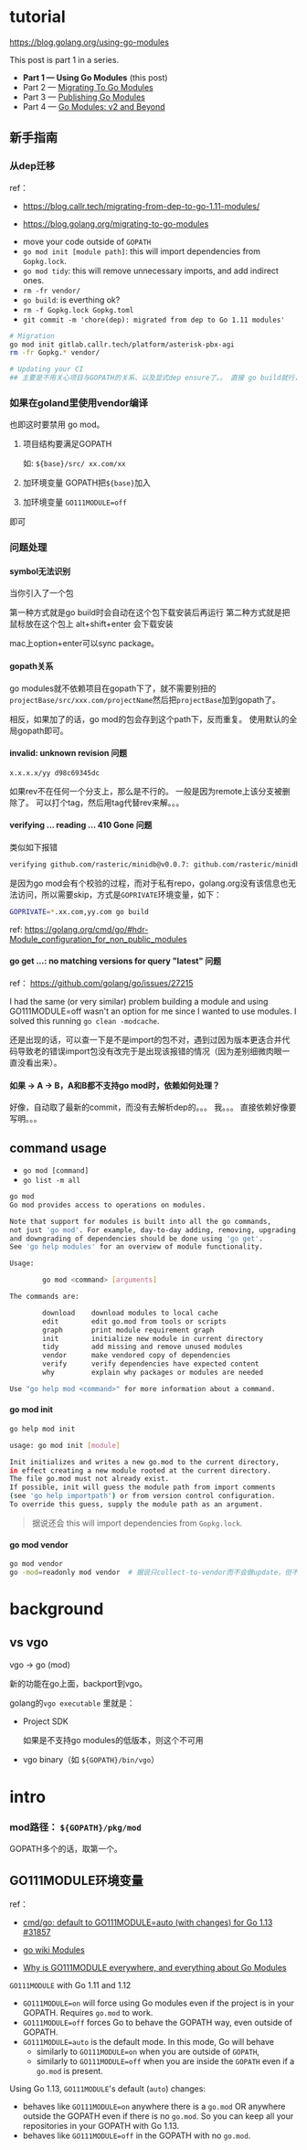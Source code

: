 

# tutorial



https://blog.golang.org/using-go-modules



This post is part 1 in a series.

- **Part 1 — Using Go Modules** (this post)
- Part 2 — [Migrating To Go Modules](https://blog.golang.org/migrating-to-go-modules)
- Part 3 — [Publishing Go Modules](https://blog.golang.org/publishing-go-modules)
- Part 4 — [Go Modules: v2 and Beyond](https://blog.golang.org/v2-go-modules)



## 新手指南



### 从dep迁移

ref： 

* https://blog.callr.tech/migrating-from-dep-to-go-1.11-modules/

* https://blog.golang.org/migrating-to-go-modules



- move your code outside of `GOPATH`
- `go mod init [module path]`: this will import dependencies from `Gopkg.lock`.
- `go mod tidy`: this will remove unnecessary imports, and add indirect ones.
- `rm -fr vendor/`
- `go build`: is everthing ok?
- `rm -f Gopkg.lock Gopkg.toml`
- `git commit -m 'chore(dep): migrated from dep to Go 1.11 modules'`



```sh
# Migration
go mod init gitlab.callr.tech/platform/asterisk-pbx-agi
rm -fr Gopkg.* vendor/

# Updating your CI
## 主要是不用关心项目与GOPATH的关系、以及显式dep ensure了。。 直接 go build就行，"go build will handle the dependencies automatically"
```



### 如果在goland里使用vendor编译

也即这时要禁用 go mod。



1. 项目结构要满足GOPATH

   如: `${base}/src/ xx.com/xx`

2. 加环境变量 GOPATH把`${base}`加入

3. 加环境变量 `GO111MODULE=off`



即可



### 问题处理

#### symbol无法识别



当你引入了一个包

第一种方式就是go build时会自动在这个包下载安装后再运行
 第二种方式就是把鼠标放在这个包上 alt+shift+enter 会下载安装

mac上option+enter可以sync package。



#### gopath关系

go modules就不依赖项目在gopath下了，就不需要别扭的`projectBase/src/xxx.com/projectName`然后把`projectBase`加到gopath了。

相反，如果加了的话，go mod的包会存到这个path下，反而重复。 使用默认的全局gopath即可。



#### invalid: unknown revision 问题



```
x.x.x.x/yy d98c69345dc
```

如果rev不在任何一个分支上，那么是不行的。 一般是因为remote上该分支被删除了。
可以打个tag，然后用tag代替rev来解。。。


#### verifying ... reading ... 410 Gone 问题

类似如下报错

```sh
verifying github.com/rasteric/minidb@v0.0.7: github.com/rasteric/minidb@v0.0.7: reading https://sum.golang.org/lookup/github.com/rasteric/minidb@v0.0.7: 410 Gone
```

是因为go mod会有个校验的过程，而对于私有repo，golang.org没有该信息也无法访问，所以需要skip，方式是`GOPRIVATE`环境变量，如下：
```sh
GOPRIVATE=*.xx.com,yy.com go build
```

ref: https://golang.org/cmd/go/#hdr-Module_configuration_for_non_public_modules


#### go get ...: no matching versions for query "latest" 问题

ref： https://github.com/golang/go/issues/27215

I had the same (or very similar) problem building a module and using GO111MODULE=off wasn't an option for me since I wanted to use modules.
I solved this running `go clean -modcache`.

还是出现的话，可以查一下是不是import的包不对，遇到过因为版本更迭合并代码导致老的错误import包没有改完于是出现该报错的情况（因为差别细微肉眼一直没看出来）。


#### 如果 -> A -> B，A和B都不支持go mod时，依赖如何处理？

好像，自动取了最新的commit，而没有去解析dep的。。。 我。。。
直接依赖好像要写明。。。


## command usage

* `go mod [command]`
* `go list -m all`



```sh
go mod                                                                                                                  feature-mg-istio-1.4 
Go mod provides access to operations on modules.

Note that support for modules is built into all the go commands,
not just 'go mod'. For example, day-to-day adding, removing, upgrading,
and downgrading of dependencies should be done using 'go get'.
See 'go help modules' for an overview of module functionality.

Usage:

        go mod <command> [arguments]

The commands are:

        download    download modules to local cache
        edit        edit go.mod from tools or scripts
        graph       print module requirement graph
        init        initialize new module in current directory
        tidy        add missing and remove unused modules
        vendor      make vendored copy of dependencies
        verify      verify dependencies have expected content
        why         explain why packages or modules are needed

Use "go help mod <command>" for more information about a command.
```





#### go mod init



```sh
go help mod init

usage: go mod init [module]

Init initializes and writes a new go.mod to the current directory,
in effect creating a new module rooted at the current directory.
The file go.mod must not already exist.
If possible, init will guess the module path from import comments
(see 'go help importpath') or from version control configuration.
To override this guess, supply the module path as an argument.
```



> 据说还会 this will import dependencies from `Gopkg.lock`.



#### go mod vendor



```sh
go mod vendor
go -mod=readonly mod vendor  # 据说只collect-to-vendor而不会做update，但不知道生效不。 有说法go mod会忽略 `-mod` 选项
```







# background



## vs vgo



vgo -> go (mod)



新的功能在go上面，backport到vgo。



golang的`vgo executable` 里就是：

* Project SDK

  如果是不支持go modules的低版本，则这个不可用

* vgo binary（如 `${GOPATH}/bin/vgo`）

# intro

### mod路径： `${GOPATH}/pkg/mod`

GOPATH多个的话，取第一个。



## GO111MODULE环境变量



ref：

* [cmd/go: default to GO111MODULE=auto (with changes) for Go 1.13 #31857](https://github.com/golang/go/issues/31857)
* [go wiki Modules](https://github.com/golang/go/wiki/Modules)

* [Why is GO111MODULE everywhere, and everything about Go Modules](https://dev.to/maelvls/why-is-go111module-everywhere-and-everything-about-go-modules-24k#-raw-go111module-endraw-with-go-113)



`GO111MODULE` with Go 1.11 and 1.12

- `GO111MODULE=on` will force using Go modules even if the project is in your GOPATH. Requires `go.mod` to work.
- `GO111MODULE=off` forces Go to behave the GOPATH way, even outside of GOPATH.
- `GO111MODULE=auto` is the default mode. In this mode, Go will behave
  - similarly to `GO111MODULE=on` when you are outside of `GOPATH`,
  - similarly to `GO111MODULE=off` when you are inside the `GOPATH` even if a `go.mod` is present.



Using Go 1.13, `GO111MODULE`'s default (`auto`) changes:

- behaves like `GO111MODULE=on` anywhere there is a `go.mod` OR anywhere outside the GOPATH even if there is no `go.mod`. So you can keep all your repositories in your GOPATH with Go 1.13.
- behaves like `GO111MODULE=off` in the GOPATH with no `go.mod`.



